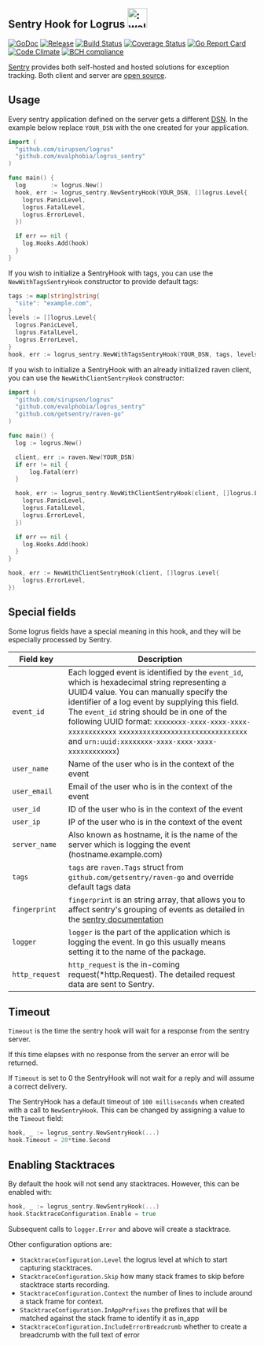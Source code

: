 Sentry Hook for Logrus <img src="http://i.imgur.com/hTeVwmJ.png" width="40" height="40" alt=":walrus:" class="emoji" title=":walrus:" />
----

[![GoDoc][1]][2]  [![Release][5]][6] [![Build Status][7]][8] [![Coverage Status][9]][10] [![Go Report Card][13]][14] [![Code Climate][19]][20] [![BCH compliance][21]][22]

[1]: https://godoc.org/github.com/evalphobia/logrus_sentry?status.svg
[2]: https://godoc.org/github.com/evalphobia/logrus_sentry
[4]: LICENSE.md
[5]: https://img.shields.io/github/release/evalphobia/logrus_sentry.svg
[6]: https://github.com/evalphobia/logrus_sentry/releases/latest
[7]: https://travis-ci.org/evalphobia/logrus_sentry.svg?branch=master
[8]: https://travis-ci.org/evalphobia/logrus_sentry
[9]: https://coveralls.io/repos/evalphobia/logrus_sentry/badge.svg?branch=master&service=github
[10]: https://coveralls.io/github/evalphobia/logrus_sentry?branch=master
[11]: https://codecov.io/github/evalphobia/logrus_sentry/coverage.svg?branch=master
[12]: https://codecov.io/github/evalphobia/logrus_sentry?branch=master
[13]: https://goreportcard.com/badge/github.com/evalphobia/logrus_sentry
[14]: https://goreportcard.com/report/github.com/evalphobia/logrus_sentry
[15]: https://img.shields.io/github/downloads/evalphobia/logrus_sentry/total.svg?maxAge=1800
[16]: https://github.com/evalphobia/logrus_sentry/releases
[17]: https://img.shields.io/github/stars/evalphobia/logrus_sentry.svg
[18]: https://github.com/evalphobia/logrus_sentry/stargazers
[19]: https://codeclimate.com/github/evalphobia/logrus_sentry/badges/gpa.svg
[20]: https://codeclimate.com/github/evalphobia/logrus_sentry
[21]: https://bettercodehub.com/edge/badge/evalphobia/logrus_sentry?branch=master
[22]: https://bettercodehub.com/


[Sentry](https://getsentry.com) provides both self-hosted and hosted
solutions for exception tracking.
Both client and server are
[open source](https://github.com/getsentry/sentry).

## Usage

Every sentry application defined on the server gets a different
[DSN](https://www.getsentry.com/docs/). In the example below replace
`YOUR_DSN` with the one created for your application.

```go
import (
  "github.com/sirupsen/logrus"
  "github.com/evalphobia/logrus_sentry"
)

func main() {
  log       := logrus.New()
  hook, err := logrus_sentry.NewSentryHook(YOUR_DSN, []logrus.Level{
    logrus.PanicLevel,
    logrus.FatalLevel,
    logrus.ErrorLevel,
  })

  if err == nil {
    log.Hooks.Add(hook)
  }
}
```

If you wish to initialize a SentryHook with tags, you can use the `NewWithTagsSentryHook` constructor to provide default tags:

```go
tags := map[string]string{
  "site": "example.com",
}
levels := []logrus.Level{
  logrus.PanicLevel,
  logrus.FatalLevel,
  logrus.ErrorLevel,
}
hook, err := logrus_sentry.NewWithTagsSentryHook(YOUR_DSN, tags, levels)

```

If you wish to initialize a SentryHook with an already initialized raven client, you can use
the `NewWithClientSentryHook` constructor:

```go
import (
  "github.com/sirupsen/logrus"
  "github.com/evalphobia/logrus_sentry"
  "github.com/getsentry/raven-go"
)

func main() {
  log := logrus.New()

  client, err := raven.New(YOUR_DSN)
  if err != nil {
      log.Fatal(err)
  }

  hook, err := logrus_sentry.NewWithClientSentryHook(client, []logrus.Level{
    logrus.PanicLevel,
    logrus.FatalLevel,
    logrus.ErrorLevel,
  })

  if err == nil {
    log.Hooks.Add(hook)
  }
}

hook, err := NewWithClientSentryHook(client, []logrus.Level{
	logrus.ErrorLevel,
})
```

## Special fields

Some logrus fields have a special meaning in this hook, and they will be especially processed by Sentry.


| Field key  | Description |
| ------------- | ------------- |
| `event_id`  | Each logged event is identified by the `event_id`, which is hexadecimal string representing a UUID4 value. You can manually specify the identifier of a log event by supplying this field.  The `event_id` string should be in one of the following UUID format: `xxxxxxxx-xxxx-xxxx-xxxx-xxxxxxxxxxxx` `xxxxxxxxxxxxxxxxxxxxxxxxxxxxxxxx` and `urn:uuid:xxxxxxxx-xxxx-xxxx-xxxx-xxxxxxxxxxxx`)|
| `user_name`  | Name of the user who is in the context of the event  |
| `user_email`  | Email of the user who is in the context of the event |
| `user_id`  | ID of the user who is in the context of the event |
| `user_ip`  | IP of the user who is in the context of the event |
| `server_name`  | Also known as hostname, it is the name of the server which is logging the event (hostname.example.com)  |
| `tags`  | `tags` are `raven.Tags` struct from `github.com/getsentry/raven-go` and override default tags data |
| `fingerprint`  | `fingerprint` is an string array, that allows you to affect sentry's grouping of events as detailed in the [sentry documentation](https://docs.sentry.io/learn/rollups/#customize-grouping-with-fingerprints) |
| `logger`  | `logger` is the part of the application which is logging the event. In go this usually means setting it to the name of the package. |
| `http_request`  | `http_request` is the in-coming request(*http.Request). The detailed request data are sent to Sentry. |

## Timeout

`Timeout` is the time the sentry hook will wait for a response
from the sentry server.

If this time elapses with no response from
the server an error will be returned.

If `Timeout` is set to 0 the SentryHook will not wait for a reply
and will assume a correct delivery.

The SentryHook has a default timeout of `100 milliseconds` when created
with a call to `NewSentryHook`. This can be changed by assigning a value to the `Timeout` field:

```go
hook, _ := logrus_sentry.NewSentryHook(...)
hook.Timeout = 20*time.Second
```

## Enabling Stacktraces

By default the hook will not send any stacktraces. However, this can be enabled
with:

```go
hook, _ := logrus_sentry.NewSentryHook(...)
hook.StacktraceConfiguration.Enable = true
```

Subsequent calls to `logger.Error` and above will create a stacktrace.

Other configuration options are:
- `StacktraceConfiguration.Level` the logrus level at which to start capturing stacktraces.
- `StacktraceConfiguration.Skip` how many stack frames to skip before stacktrace starts recording.
- `StacktraceConfiguration.Context` the number of lines to include around a stack frame for context.
- `StacktraceConfiguration.InAppPrefixes` the prefixes that will be matched against the stack frame to identify it as in_app
- `StacktraceConfiguration.IncludeErrorBreadcrumb` whether to create a breadcrumb with the full text of error
